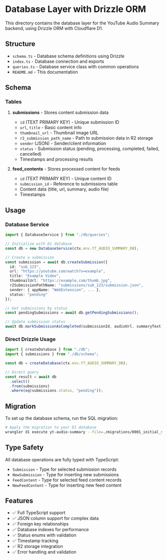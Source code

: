 # Database Layer with Drizzle ORM

This directory contains the database layer for the YouTube Audio Summary backend, using Drizzle ORM with Cloudflare D1.

## Structure

- `schema.ts` - Database schema definitions using Drizzle
- `index.ts` - Database connection and exports
- `queries.ts` - Database service class with common operations
- `README.md` - This documentation

## Schema

### Tables

1. **submissions** - Stores content submission data
   - `id` (TEXT PRIMARY KEY) - Unique submission ID
   - `url`, `title` - Basic content info
   - `thumbnail_url` - Thumbnail image URL
   - `r2_submission_path_name` - Path to submission data in R2 storage
   - `sender` (JSON) - Sender/client information
   - `status` - Submission status (pending, processing, completed, failed, cancelled)
   - Timestamps and processing results

2. **feed_contents** - Stores processed content for feeds
   - `id` (TEXT PRIMARY KEY) - Unique content ID
   - `submission_id` - Reference to submissions table
   - Content data (title, url, summary, audio file)
   - Timestamps

## Usage

### Database Service

```typescript
import { DatabaseService } from "./db/queries";

// Initialize with D1 database
const db = new DatabaseService(ctx.env.YT_AUDIO_SUMMARY_DB);

// Create a submission
const submission = await db.createSubmission({
  id: "sub_123",
  url: "https://youtube.com/watch?v=example",
  title: "Example Video",
  thumbnailUrl: "https://example.com/thumb.jpg",
  r2SubmissionPathName: "submissions/sub_123/submission.json",
  sender: { appName: "WebExtension", ... },
  status: "pending"
});

// Get submissions by status
const pendingSubmissions = await db.getPendingSubmissions();

// Update submission status
await db.markSubmissionAsCompleted(submissionId, audioUrl, summaryText);
```

### Direct Drizzle Usage

```typescript
import { createDatabase } from "./db";
import { submissions } from "./db/schema";

const db = createDatabase(ctx.env.YT_AUDIO_SUMMARY_DB);

// Direct query
const result = await db
  .select()
  .from(submissions)
  .where(eq(submissions.status, "pending"));
```

## Migration

To set up the database schema, run the SQL migration:

```bash
# Apply the migration to your D1 database
wrangler d1 execute yt-audio-summary --file=./migrations/0001_initial_schema.sql
```

## Type Safety

All database operations are fully typed with TypeScript:

- `Submission` - Type for selected submission records
- `NewSubmission` - Type for inserting new submissions
- `FeedContent` - Type for selected feed content records
- `NewFeedContent` - Type for inserting new feed content

## Features

- ✅ Full TypeScript support
- ✅ JSON column support for complex data
- ✅ Foreign key relationships
- ✅ Database indexes for performance
- ✅ Status enums with validation
- ✅ Timestamp tracking
- ✅ R2 storage integration
- ✅ Error handling and validation
